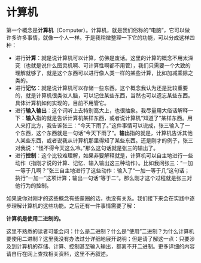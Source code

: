 # 计算机

第一个概念是**计算机**（Computer）。计算机，就是我们俗称的“电脑”，它可以做许多许多事情，就像一个人一样。于是我稍微整理一下它的功能，可以分成这样四种：

- 进行**计算**：就是说计算机可以计算，仿佛是废话。这里的计算的概念不用太深究（也就是说什么图灵机啊、可计算性啊都不用管），我们只需要一个大致的理解就够了，就是这个东西可以进行像人类一样的某些计算，比如加减乘除之类的。
- 进行**记忆**：就是说计算机可以存储一些东西。这个概念我认为还是比较重要的，就是计算机很类似人脑，可以记住某些东西，当然也可以遗忘某些东西。具体计算机如何实现的，目前不用管它。
- 进行**输入输出**：这个词听上去特别高大上，也很抽象。我尽量用大俗话解释一下：**输入**指的就是告诉计算机某样东西，或者说计算机“知道了”某样东西。用人来打比方，我告诉张三：“今天下雨了。”这件事情可以说成，张三输入了一个东西，这个东西就是一句话“今天下雨了”。**输出**指的就是，计算机告诉其他人某些东西，或者说我从计算机那里得知了某些东西。还是刚才的例子，张三对我说：“怪不得今天这么冷。”那么这句话就是张三的输出了。
- 进行**控制**：这个比较难理解，如果非要解释就是，计算机可以自主地进行一些动作（指刚才说的计算、记忆、输入输出这三种动作）。比如我问张三：“一加一等于几啊？”张三自主地进行了这些动作：输入了“一加一等于几”这句话；执行“一加一”这项计算；输出一句话“等于二”。那么刚才这个过程就是张三对他行为的控制。

如果说你对刚才的这些概念有些蒙圈的话，也没有关系。我们接下来会在实践中逐步理解计算机的这些功能。之后还有一件事情需要了解：

**计算机是使用二进制的。**

这里不熟悉的读者可能会问：什么是二进制？什么是“使用”二进制？为什么计算机要使用二进制？这里我没有办法过分详细地展开说明；但是请了解这一点：只要涉及到计算机的存储、计算、控制甚至输入输出，都离不开二进制。更多详细的内容请自行在网上查找相关资料，这里不再叙述。
